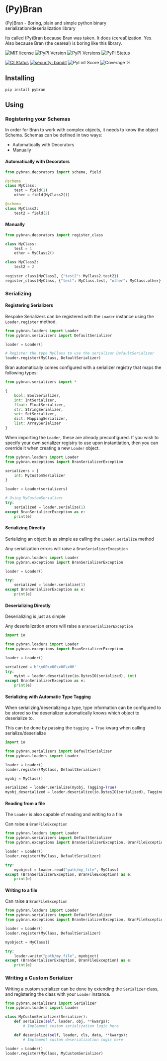 # (Py)Bran

(Py)Bran - Boring, plain and simple python binary serialization/deserialization library

Its called (Py)Bran because Bran was taken. It does (cereal)ization. Yes. Also because Bran (the ceareal) is boring like
this library.

[![MIT license](https://img.shields.io/badge/License-MIT-blue.svg)](https://lbesson.mit-license.org/)
[![PyPI Version](https://img.shields.io/pypi/v/pybran.svg)](https://pypi.python.org/pypi/pybran/)
[![PyPI Versions](https://img.shields.io/pypi/pyversions/pybran.svg)](https://pypi.python.org/pypi/pybran/)
[![PyPI Status](https://img.shields.io/pypi/status/pybran.svg)](https://pypi.python.org/pypi/pybran/)

[![CI Status](https://github.com/nannafudge/bran/actions/workflows/ci.yml/badge.svg)](https://github.com/nannafudge/bran/actions/workflows/ci.yml)
[![security: bandit](https://img.shields.io/badge/security-bandit-yellow.svg)](https://github.com/PyCQA/bandit)
![PyLint Score](https://gist.githubusercontent.com/nannafudge/1537485abce2009252beb4f346dea43b/raw/pylint.svg)
![Coverage %](https://gist.githubusercontent.com/nannafudge/1537485abce2009252beb4f346dea43b/raw/coverage.svg)

## Installing

```
pip install pybran
```

## Using

### Registering your Schemas

In order for Bran to work with complex objects, it needs to know the object Schema.
Schemas can be defined in two ways:
- Automatically with Decorators
- Manually

#### Automatically with Decorators
```python
from pybran.decorators import schema, field

@schema
class MyClass:
    test = field(1)
    other = field(MyClass2())

@schema
class MyClass2:
    test2 = field(2)
```

#### Manually
```python
from pybran.decorators import register_class

class MyClass:
    test = 1
    other = MyClass2()

class MyClass2:
    test2 = 2
    
register_class(MyClass2, {"test2": MyClass2.test2})
register_class(MyClass, {"test": MyClass.test, "other": MyClass.other})
```

### Serializing

#### Registering Serializers

Bespoke Serializers can be registered with the `Loader` instance using the `Loader.register` method.

```python
from pybran.loaders import Loader
from pybran.serializers import DefaultSerializer

loader = Loader()

# Register the type MyClass to use the serializer DefaultSerializer 
loader.register(MyClass, DefaultSerializer)
```

Bran automatically comes configured with a serializer registry that maps the following types:

```python
from pybran.serializers import *

{
    bool: BoolSerializer,
    int: IntSerializer,
    float: FloatSerializer,
    str: StringSerializer,
    set: SetSerializer,
    dict: MappingSerializer,
    list: ArraySerializer
}
```

When importing the `Loader`, these are already preconfigured. If you wish to specify your own serializer registry to use
upon instantiation, then you can override it when creating a new `Loader` object.

```python
from pybran.loaders import Loader
from pybran.exceptions import BranSerializerException

serializers = {
    int: MyCustomSerializer
}

loader = Loader(serializers)

# Using MyCustomSerializer
try:
    serialized = loader.serialize(1)
except BranSerializerException as e:
    print(e)
```


#### Serializing Directly

Serializing an object is as simple as calling the `Loader.serialize` method

Any serialization errors will raise a `BranSerializerException`

```python
from pybran.loaders import Loader
from pybran.exceptions import BranSerializerException

loader = Loader()

try:
    serialized = loader.serialize(1)
except BranSerializerException as e:
    print(e)
```

#### Deserializing Directly

Deserializing is just as simple

Any deserialization errors will raise a `BranSerializerException`


```python
import io

from pybran.loaders import Loader
from pybran.exceptions import BranSerializerException

loader = Loader()

serialized = b'\x00\x00\x00\x00'
try:
    myint = loader.deserialize(io.BytesIO(serialized), int)
except BranSerializerException as e:
    print(e)
```

#### Serializing with Automatic Type Tagging

When serializing/deserializing a type, type information can be configured to be stored so the deserializer
automatically knows which object to deserialize to.

This can be done by passing the `tagging = True` kwarg when calling serialize/deserialize

```python
import io

from pybran.serializers import DefaultSerializer
from pybran.loaders import Loader

loader = Loader()
loader.register(MyClass, DefaultSerializer)

myobj = MyClass()

serialized = loader.serialize(myobj, Tagging=True)
myobj_deserialized = loader.deserialize(io.BytesIO(serialized), Tagging=True)
```

#### Reading from a file

The `Loader` is also capable of reading and writing to a file

Can raise a `BranFileException`


```python
from pybran.loaders import Loader
from pybran.serializers import DefaultSerializer
from pybran.exceptions import BranSerializerException, BranFileException

loader = Loader()
loader.register(MyClass, DefaultSerializer)

try:
    myobject = loader.read("path/my_file", MyClass)
except (BranSerializerException, BranFileException) as e:
    print(e)
```

#### Writing to a file

Can raise a `BranFileException`

```python
from pybran.loaders import Loader
from pybran.serializers import DefaultSerializer
from pybran.exceptions import BranSerializerException, BranFileException

loader = Loader()
loader.register(MyClass, DefaultSerializer)

myobject = MyClass()

try:
    loader.write("path/my_file", myobject)
except (BranSerializerException, BranFileException) as e:
    print(e)
```

### Writing a Custom Serializer

Writing a custom serializer can be done by extending the `Serializer` class, and registering the class
with your `Loader` instance.

```python
from pybran.serializers import Serializer
from pybran.loaders import Loader

class MyCustomSerializer(Serializer):
    def serialize(self, loader, obj, **kwargs):
        # Implement custom serialization logic here

    def deserialize(self, loader, cls, data, **kwargs):
        # Implement custom deserialization logic here

loader = Loader()
loader.register(MyClass, MyCustomSerializer)
```